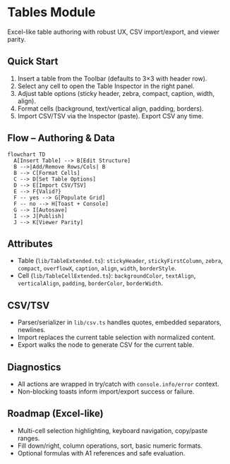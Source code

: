 # Tables Module

Excel-like table authoring with robust UX, CSV import/export, and viewer parity.

## Quick Start

1. Insert a table from the Toolbar (defaults to 3×3 with header row).
2. Select any cell to open the Table Inspector in the right panel.
3. Adjust table options (sticky header, zebra, compact, caption, width, align).
4. Format cells (background, text/vertical align, padding, borders).
5. Import CSV/TSV via the Inspector (paste). Export CSV any time.

## Flow – Authoring & Data

```mermaid
flowchart TD
  A[Insert Table] --> B[Edit Structure]
  B -->|Add/Remove Rows/Cols| B
  B --> C[Format Cells]
  C --> D[Set Table Options]
  D --> E[Import CSV/TSV]
  E --> F{Valid?}
  F -- yes --> G[Populate Grid]
  F -- no --> H[Toast + Console]
  G --> I[Autosave]
  I --> J[Publish]
  J --> K[Viewer Parity]
```

## Attributes

- Table (`lib/TableExtended.ts`): `stickyHeader`, `stickyFirstColumn`, `zebra`, `compact`, `overflowX`, `caption`, `align`, `width`, `borderStyle`.
- Cell (`lib/TableCellExtended.ts`): `backgroundColor`, `textAlign`, `verticalAlign`, `padding`, `borderColor`, `borderWidth`.

## CSV/TSV

- Parser/serializer in `lib/csv.ts` handles quotes, embedded separators, newlines.
- Import replaces the current table selection with normalized content.
- Export walks the node to generate CSV for the current table.

## Diagnostics

- All actions are wrapped in try/catch with `console.info/error` context.
- Non-blocking toasts inform import/export success or failure.

## Roadmap (Excel-like)

- Multi-cell selection highlighting, keyboard navigation, copy/paste ranges.
- Fill down/right, column operations, sort, basic numeric formats.
- Optional formulas with A1 references and safe evaluation.


